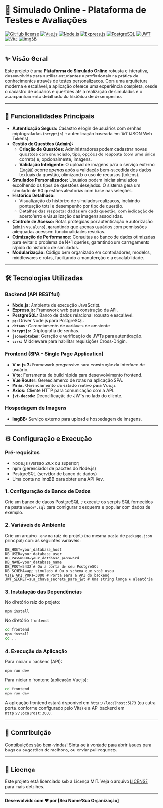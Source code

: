 # 🧠 Simulado Online - Plataforma de Testes e Avaliações

[![GitHub license](https://img.shields.io/github/license/Naereen/StrapDown.js.svg)](https://github.com/Naereen/StrapDown.js/blob/master/LICENSE)
[![Vue.js](https://img.shields.io/badge/Vue.js-4FC08D?style=for-the-badge&logo=vue.js&logoColor=white)](https://vuejs.org/)
[![Node.js](https://img.shields.io/badge/Node.js-339933?style=for-the-badge&logo=node.js&logoColor=white)](https://nodejs.org/)
[![Express.js](https://img.shields.io/badge/Express.js-000000?style=for-the-badge&logo=express&logoColor=white)](https://expressjs.com/)
[![PostgreSQL](https://img.shields.io/badge/PostgreSQL-316192?style=for-the-badge&logo=postgresql&logoColor=white)](https://www.postgresql.org/)
[![JWT](https://img.shields.io/badge/JWT-black?style=for-the-badge&logo=json-web-tokens)](https://jwt.io/)
[![Vite](https://img.shields.io/badge/Vite-646CFF?style=for-the-badge&logo=vite&logoColor=white)](https://vitejs.dev/)
[![ImgBB](https://img.shields.io/badge/ImgBB-FF6600?style=for-the-badge&logo=imgbb&logoColor=white)](https://imgbb.com/)

---

## ✨ Visão Geral

Este projeto é uma **Plataforma de Simulado Online** robusta e interativa, desenvolvida para auxiliar estudantes e profissionais na prática de conhecimentos através de testes personalizados. Com uma arquitetura moderna e escalável, a aplicação oferece uma experiência completa, desde o cadastro de usuários e questões até a realização de simulados e o acompanhamento detalhado do histórico de desempenho.

---

## 🚀 Funcionalidades Principais

*   **Autenticação Segura:** Cadastro e login de usuários com senhas criptografadas (`bcryptjs`) e autenticação baseada em `JWT` (JSON Web Tokens).
*   **Gestão de Questões (Admin):**
    *   **Criação de Questões:** Administradores podem cadastrar novas questões com enunciado, tipo, opções de resposta (com uma única correta) e, opcionalmente, imagens.
    *   **Validação Inteligente:** O upload de imagens para o serviço externo (`ImgBB`) ocorre *apenas* após a validação bem-sucedida dos dados textuais da questão, otimizando o uso de recursos (tokens).
*   **Simulados Personalizados:** Usuários podem iniciar simulados escolhendo os tipos de questões desejados. O sistema gera um simulado de 60 questões aleatórias com base nas seleções.
*   **Histórico Detalhado:**
    *   Visualização do histórico de simulados realizados, incluindo pontuação total e desempenho por tipo de questão.
    *   Detalhes das respostas dadas em cada questão, com indicação de acerto/erro e visualização das imagens associadas.
*   **Controle de Acesso:** Rotas protegidas por autenticação e autorização (`admin` vs. `aluno`), garantindo que apenas usuários com permissões adequadas acessem funcionalidades restritas.
*   **Otimização de Performance:** Consultas ao banco de dados otimizadas para evitar o problema de N+1 queries, garantindo um carregamento rápido do histórico de simulados.
*   **Modularização:** Código bem organizado em controladores, modelos, middlewares e rotas, facilitando a manutenção e a escalabilidade.

---

## 🛠️ Tecnologias Utilizadas

### Backend (API RESTful)

*   **Node.js:** Ambiente de execução JavaScript.
*   **Express.js:** Framework web para construção da API.
*   **PostgreSQL:** Banco de dados relacional robusto e escalável.
*   **`pg`:** Driver Node.js para PostgreSQL.
*   **`dotenv`:** Gerenciamento de variáveis de ambiente.
*   **`bcryptjs`:** Criptografia de senhas.
*   **`jsonwebtoken`:** Geração e verificação de JWTs para autenticação.
*   **`cors`:** Middleware para habilitar requisições Cross-Origin.

### Frontend (SPA - Single Page Application)

*   **Vue.js 3:** Framework progressivo para construção da interface de usuário.
*   **Vite:** Ferramenta de build rápida para desenvolvimento frontend.
*   **Vue Router:** Gerenciamento de rotas na aplicação SPA.
*   **Pinia:** Gerenciamento de estado reativo para Vue.js.
*   **Axios:** Cliente HTTP para comunicação com a API.
*   **`jwt-decode`:** Decodificação de JWTs no lado do cliente.

### Hospedagem de Imagens

*   **ImgBB:** Serviço externo para upload e hospedagem de imagens.

---

## ⚙️ Configuração e Execução

### Pré-requisitos

*   Node.js (versão 20.x ou superior)
*   npm (gerenciador de pacotes do Node.js)
*   PostgreSQL (servidor de banco de dados)
*   Uma conta no ImgBB para obter uma API Key.

### 1. Configuração do Banco de Dados

Crie um banco de dados PostgreSQL e execute os scripts SQL fornecidos na pasta `Banco*.sql` para configurar o esquema e popular com dados de exemplo.

### 2. Variáveis de Ambiente

Crie um arquivo `.env` na raiz do projeto (na mesma pasta de `package.json` principal) com as seguintes variáveis:

```
DB_HOST=your_database_host
DB_USER=your_database_user
DB_PASSWORD=your_database_password
DB_NAME=your_database_name
DB_PORT=5432 # Ou a porta do seu PostgreSQL
DB_SCHEMA=app_simulado # Ou o schema que você usou
VITE_API_PORT=3000 # Porta para a API do backend
JWT_SECRET=sua_chave_secreta_para_jwt # Uma string longa e aleatória
```

### 3. Instalação das Dependências

No diretório raiz do projeto:

```bash
npm install
```

No diretório `frontend`:

```bash
cd frontend
npm install
cd ..
```

### 4. Execução da Aplicação

Para iniciar o backend (API):

```bash
npm run dev
```

Para iniciar o frontend (aplicação Vue.js):

```bash
cd frontend
npm run dev
```

A aplicação frontend estará disponível em `http://localhost:5173` (ou outra porta, conforme configurado pelo Vite) e a API backend em `http://localhost:3000`.

---

## 🤝 Contribuição

Contribuições são bem-vindas! Sinta-se à vontade para abrir issues para bugs ou sugestões de melhoria, ou enviar pull requests.

---

## 📄 Licença

Este projeto está licenciado sob a Licença MIT. Veja o arquivo [LICENSE](LICENSE) para mais detalhes.

---

**Desenvolvido com ❤️ por [Seu Nome/Sua Organização]**
